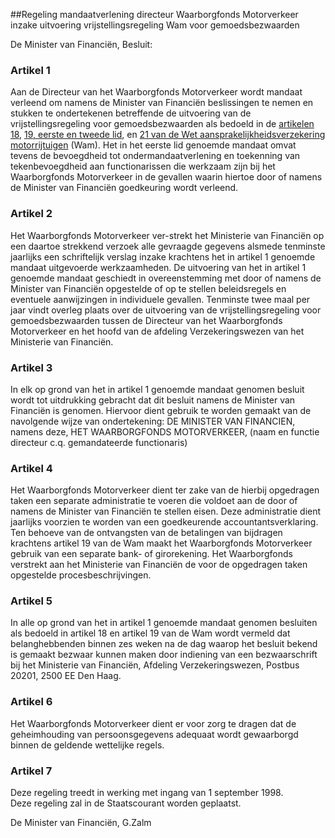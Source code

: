 <meta http-equiv='Content-Type' content='text/html; charset=utf-8' />

##Regeling mandaatverlening directeur Waarborgfonds Motorverkeer inzake uitvoering vrijstellingsregeling Wam voor gemoedsbezwaarden

De Minister van Financiën,  Besluit:    

### Artikel  1  

Aan de Directeur van het Waarborgfonds Motorverkeer wordt mandaat verleend om namens de Minister van Financiën beslissingen te nemen en stukken te ondertekenen betreffende de uitvoering van de vrijstellingsregeling voor gemoedsbezwaarden als bedoeld in de [artikelen 18](../../../../../../../../../wet/wet/aansprakelijkheidsverzekering/motorrijtuigen/BWBR0002415/README.md), [19, eerste en tweede lid](../../../../../../../../../wet/wet/aansprakelijkheidsverzekering/motorrijtuigen/BWBR0002415/README.md), en [21 van de Wet aansprakelijkheidsverzekering motorrijtuigen](../../../../../../../../../wet/wet/aansprakelijkheidsverzekering/motorrijtuigen/BWBR0002415/README.md) (Wam). Het in het eerste lid genoemde mandaat omvat tevens de bevoegdheid tot ondermandaatverlening en toekenning van tekenbevoegdheid aan functionarissen die werkzaam zijn bij het Waarborgfonds Motorverkeer in de gevallen waarin hiertoe door of namens de Minister van Financiën goedkeuring wordt verleend.  

### Artikel  2  

Het Waarborgfonds Motorverkeer ver-strekt het Ministerie van Financiën op een daartoe strekkend verzoek alle gevraagde gegevens alsmede tenminste jaarlijks een schriftelijk verslag inzake krachtens het in artikel 1 genoemde mandaat uitgevoerde werkzaamheden. De uitvoering van het in artikel 1 genoemde mandaat geschiedt in overeenstemming met door of namens de Minister van Financiën opgestelde of op te stellen beleidsregels en eventuele aanwijzingen in individuele gevallen. Tenminste twee maal per jaar vindt overleg plaats over de uitvoering van de vrijstellingsregeling voor gemoedsbezwaarden tussen de Directeur van het Waarborgfonds Motorverkeer en het hoofd van de afdeling Verzekeringswezen van het Ministerie van Financiën.  

### Artikel  3  

In elk op grond van het in artikel 1 genoemde mandaat genomen besluit wordt tot uitdrukking gebracht dat dit besluit namens de Minister van Financiën is genomen. Hiervoor dient gebruik te worden gemaakt van de navolgende wijze van ondertekening: DE MINISTER VAN FINANCIEN, namens deze, HET WAARBORGFONDS MOTORVERKEER, (naam en functie directeur c.q. gemandateerde functionaris)  

### Artikel  4  

Het Waarborgfonds Motorverkeer dient ter zake van de hierbij opgedragen taken een separate administratie te voeren die voldoet aan de door of namens de Minister van Financiën te stellen eisen. Deze administratie dient jaarlijks voorzien te worden van een goedkeurende accountantsverklaring. Ten behoeve van de ontvangsten van de betalingen van bijdragen krachtens artikel 19 van de Wam maakt het Waarborgfonds Motorverkeer gebruik van een separate bank- of girorekening. Het Waarborgfonds verstrekt aan het Ministerie van Financiën de voor de opgedragen taken opgestelde procesbeschrijvingen.  

### Artikel  5  

In alle op grond van het in artikel 1 genoemde mandaat genomen besluiten als bedoeld in artikel 18 en artikel 19 van de Wam wordt vermeld dat belanghebbenden binnen zes weken na de dag waarop het besluit bekend is gemaakt bezwaar kunnen maken door indiening van een bezwaarschrift bij het Ministerie van Financiën, Afdeling Verzekeringswezen, Postbus 20201, 2500 EE Den Haag.  

### Artikel  6  

Het Waarborgfonds Motorverkeer dient er voor zorg te dragen dat de geheimhouding van persoonsgegevens adequaat wordt gewaarborgd binnen de geldende wettelijke regels.  

### Artikel  7  

Deze regeling treedt in werking met ingang van 1 september 1998.  
Deze regeling zal in de Staatscourant worden geplaatst.   

De 
Minister van Financiën, 
G.Zalm    
